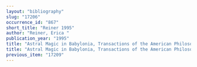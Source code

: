 ```yaml
---
layout: "bibliography"
slug: "17206"
occurrence_id: "867"
short_title: "Reiner 1995"
author: "Reiner, Erica "
publication_year: "1995"
title: "Astral Magic in Babylonia, Transactions of the American Philosophical Society Vol. 85/4 (Philadelphia)"
title: "Astral Magic in Babylonia, Transactions of the American Philosophical Society Vol. 85/4 (Philadelphia)"
previous_item: "17209"
---
```

